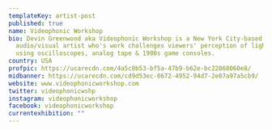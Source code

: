 ```yaml
---
templateKey: artist-post
published: true
name: Videophonic Workshop
bio: Devin Greenwood aka Videophonic Workshop is a New York City-based
  audio/visual artist who's work challenges viewers' perception of light & sound
  using oscilloscopes, analog tape & 1980s game consoles.
country: USA
profpic: https://ucarecdn.com/4a5c0b53-bf5a-47b9-b62e-bc22868060e8/
midbanner: https://ucarecdn.com/cd9d53ec-0672-4952-94d7-2e07a97a5cb9/
website: www.videophonicworkshop.com
twitter: videophonicwshp
instagram: videophonicworkshop
facebook: videophonicworkshop
currentexhibition: ""
---
```

